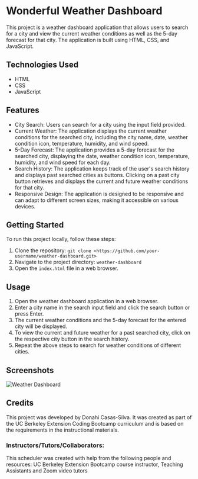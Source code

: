 # Wonderful Weather Dashboard

This project is a weather dashboard application that allows users to search for a city and view the current weather conditions as well as the 5-day forecast for that city. The application is built using HTML, CSS, and JavaScript.

## Technologies Used

- HTML
- CSS
- JavaScript

## Features

- City Search: Users can search for a city using the input field provided.
- Current Weather: The application displays the current weather conditions for the searched city, including the city name, date, weather condition icon, temperature, humidity, and wind speed.
- 5-Day Forecast: The application provides a 5-day forecast for the searched city, displaying the date, weather condition icon, temperature, humidity, and wind speed for each day.
- Search History: The application keeps track of the user's search history and displays past searched cities as buttons. Clicking on a past city button retrieves and displays the current and future weather conditions for that city.
- Responsive Design: The application is designed to be responsive and can adapt to different screen sizes, making it accessible on various devices.

## Getting Started

To run this project locally, follow these steps:

1. Clone the repository: `git clone <https://github.com/your-username/weather-dashboard.git>`
2. Navigate to the project directory: `weather-dashboard`
3. Open the `index.html` file in a web browser.

## Usage

1. Open the weather dashboard application in a web browser.
2. Enter a city name in the search input field and click the search button or press Enter.
3. The current weather conditions and the 5-day forecast for the entered city will be displayed.
4. To view the current and future weather for a past searched city, click on the respective city button in the search history.
5. Repeat the above steps to search for weather conditions of different cities.

## Screenshots

![Weather Dashboard](weather-dashboard.png)

## Credits

This project was developed by Donahi Casas-Silva. It was created as part of the UC Berkeley Extension Coding Bootcamp curriculum and is based on the requirements in the instructional materials.

### Instructors/Tutors/Collaborators:

This scheduler was created with help from the following people and resources:
UC Berkeley Extension Bootcamp course instructor, Teaching Assistants and Zoom video tutors
